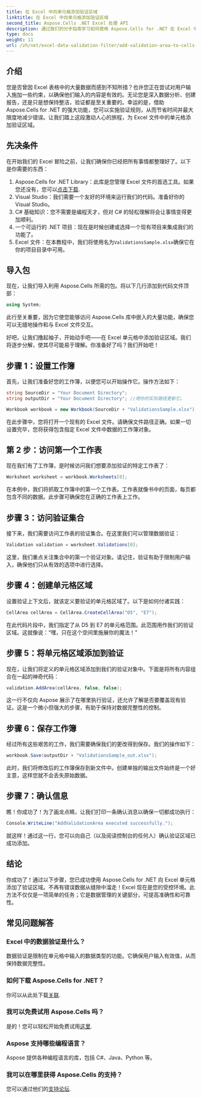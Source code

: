 ```yaml
---
title: 在 Excel 中向单元格添加验证区域
linktitle: 在 Excel 中向单元格添加验证区域
second_title: Aspose.Cells .NET Excel 处理 API
description: 通过我们的分步指南学习如何使用 Aspose.Cells for .NET 在 Excel 中添加验证区域。增强您的数据完整性。
type: docs
weight: 11
url: /zh/net/excel-data-validation-filter/add-validation-area-to-cells-in-excel/
---
```

## 介绍

您是否曾因 Excel 表格中的大量数据而感到不知所措？也许您正在尝试对用户输入施加一些约束，以确保他们输入的内容是有效的。无论您是深入数据分析、创建报告，还是只是想保持整洁，验证都是至关重要的。幸运的是，借助 Aspose.Cells for .NET 的强大功能，您可以实施验证规则，从而节省时间并最大限度地减少错误。让我们踏上这段激动人心的旅程，为 Excel 文件中的单元格添加验证区域。

## 先决条件

在开始我们的 Excel 冒险之前，让我们确保你已经把所有事情都整理好了。以下是你需要的东西：

1.  Aspose.Cells for .NET Library：此库是您管理 Excel 文件的首选工具。如果您还没有，您可以[点击下载](https://releases.aspose.com/cells/net/).
2. Visual Studio：我们需要一个友好的环境来运行我们的代码。准备好你的 Visual Studio。
3. C# 基础知识：您不需要是编程天才，但对 C# 的轻松理解将会让事情变得更加顺利。
4. 一个可运行的 .NET 项目：现在是时候创建或选择一个现有项目来集成我们的功能了。
5.  Excel 文件：在本教程中，我们将使用名为`ValidationsSample.xlsx`确保它在你的项目目录中可用。

## 导入包

现在，让我们导入利用 Aspose.Cells 所需的包。将以下几行添加到代码文件顶部：

```csharp
using System;
```

此行至关重要，因为它使您能够访问 Aspose.Cells 库中嵌入的大量功能，确保您可以无缝地操作和与 Excel 文件交互。

好吧，让我们撸起袖子，开始动手吧——在 Excel 单元格中添加验证区域。我们将逐步分解，使其尽可能易于理解。你准备好了吗？我们开始吧！

## 步骤 1：设置工作簿

首先，让我们准备好您的工作簿，以便您可以开始操作它。操作方法如下：

```csharp
string SourceDir = "Your Document Directory";
string outputDir = "Your Document Directory"; //用你的实际路径更新它。

Workbook workbook = new Workbook(SourceDir + "ValidationsSample.xlsx");
```

在此步骤中，您将打开一个现有的 Excel 文件。请确保文件路径正确。如果一切设置完毕，您将获得包含指定 Excel 文件中数据的工作簿对象。

## 第 2 步：访问第一个工作表

现在我们有了工作簿，是时候访问我们想要添加验证的特定工作表了：

```csharp
Worksheet worksheet = workbook.Worksheets[0];
```

在本例中，我们将抓取工作簿中的第一个工作表。工作表就像书中的页面，每页都包含不同的数据。此步骤可确保您在正确的工作表上工作。

## 步骤 3：访问验证集合

接下来，我们需要访问工作表的验证集合。在这里我们可以管理数据验证：

```csharp
Validation validation = worksheet.Validations[0];
```

这里，我们重点关注集合中的第一个验证对象。请记住，验证有助于限制用户输入，确保他们只从有效的选项中进行选择。

## 步骤 4：创建单元格区域

设置验证上下文后，就该定义要验证的单元格区域了。以下是如何付诸实践：

```csharp
CellArea cellArea = CellArea.CreateCellArea("D5", "E7");
```

在此代码片段中，我们指定了从 D5 到 E7 的单元格范围。此范围用作我们的验证区域。这就像说：“嘿，只在这个空间里施展你的魔法！”

## 步骤 5：将单元格区域添加到验证

现在，让我们将定义的单元格区域添加到我们的验证对象中。下面是将所有内容组合在一起的神奇代码：

```csharp
validation.AddArea(cellArea, false, false);
```

这一行不仅向 Aspose 展示了在哪里执行验证，还允许了解是否要覆盖现有验证。这是一个微小但强大的步骤，有助于保持对数据完整性的控制。

## 步骤 6：保存工作簿

经过所有这些艰苦的工作，我们需要确保我们的更改得到保存。我们的操作如下：

```csharp
workbook.Save(outputDir + "ValidationsSample_out.xlsx");
```

此时，我们将修改后的工作簿保存到新文件中。创建单独的输出文件始终是一个好主意，这样您就不会丢失原始数据。

## 步骤 7：确认信息

瞧！你成功了！为了画龙点睛，让我们打印一条确认消息以确保一切都成功执行：

```csharp
Console.WriteLine("AddValidationArea executed successfully.");
```

就这样！通过这一行，您可以向自己（以及阅读控制台的任何人）确认验证区域已成功添加。

## 结论

你成功了！通过以下步骤，您已成功使用 Aspose.Cells for .NET 向 Excel 单元格添加了验证区域。不再有错误数据从缝隙中溜走！Excel 现在是您的受控环境。此方法不仅仅是一项简单的任务；它是数据管理的关键部分，可提高准确性和可靠性。

## 常见问题解答

### Excel 中的数据验证是什么？
数据验证是限制在单元格中输入的数据类型的功能。它确保用户输入有效值，从而保持数据完整性。

### 如何下载 Aspose.Cells for .NET？
你可以从此处下载[关联](https://releases.aspose.com/cells/net/).

### 我可以免费试用 Aspose.Cells 吗？
是的！您可以轻松开始免费试用[这里](https://releases.aspose.com/).

### Aspose 支持哪些编程语言？
Aspose 提供各种编程语言的库，包括 C#、Java、Python 等。

### 我可以在哪里获得 Aspose.Cells 的支持？
您可以通过他们的[支持论坛](https://forum.aspose.com/c/cells/9).